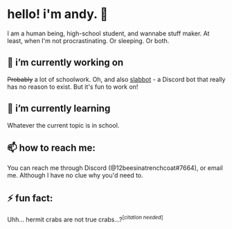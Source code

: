 # hello! i'm andy. 👋
I am a human being, high-school student, and wannabe stuff maker. At least, when I'm not procrastinating. Or sleeping. Or both.

## 🔭 i’m currently working on
~~Probably~~ a lot of schoolwork. 
Oh, and also [slabbot](https://github.com/AndyThePie/slabbot) - a Discord bot that really has no reason to exist. But it's fun to work on!

## 🌱 i’m currently learning
Whatever the current topic is in school. 

## 📫 how to reach me:
You can reach me through Discord (@12beesinatrenchcoat#7664), or email me. Although I have no clue why you'd need to.

## ⚡ fun fact:
Uhh... hermit crabs are not true crabs...?<sup>[_citation needed_]</sup>
